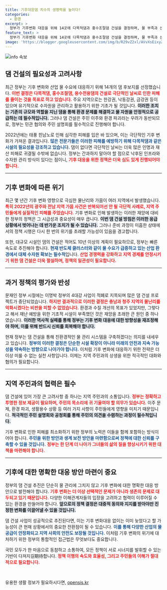 ```yaml
---
title: 기후대응댐 치수의 생명력을 높이다!
categories:
  - 환경
excerpt: >
  정부가 기후변화 대응을 위해 14곳에 다목적댐과 홍수조절댐 건설을 결정하며, 물 부족과 산업 경쟁력 확보에 나섭니다. 과거 정책의 실패에서 교훈을 얻어 신속한 진행이 요구됩니다!
feature_text: >
  정부가 기후변화 대응을 위해 14곳에 다목적댐과 홍수조절댐 건설을 결정하며, 물 부족과 산업 경쟁력 확보에 나섭니다. 과거 정책의 실패에서 교훈을 얻어 신속한 진행이 요구됩니다!
image: 'https://blogger.googleusercontent.com/img/b/R29vZ2xl/AVvXsEixyZcFfHzMRdzZMjFBmAUKJYCLCGyLL1o632UiGVXcaFdKo_bkvkuCioo0uUKlGfBVcT3P84aROyZIXSBEx3Aw5nCQ3pTgDom1WDC4m8eifvWiAmWEEVb4x6G_l8C0QH225ldMjyaFvpxGEBGNO37VmDTDMHGhJPq73UglMfDca1-0aw/s1600/blogspot.png'
---
```


<p><img src="https://blogger.googleusercontent.com/img/b/R29vZ2xl/AVvXsEixyZcFfHzMRdzZMjFBmAUKJYCLCGyLL1o632UiGVXcaFdKo_bkvkuCioo0uUKlGfBVcT3P84aROyZIXSBEx3Aw5nCQ3pTgDom1WDC4m8eifvWiAmWEEVb4x6G_l8C0QH225ldMjyaFvpxGEBGNO37VmDTDMHGhJPq73UglMfDca1-0aw/s1600/blogspot.png" alt="info 속보" /></p>

<h2 data-ke-size="size26">댐 건설의 필요성과 고려사항</h2>

<p data-ke-size="size16">최근 정부는 기후 변화와 산업 물 수요에 대응하기 위해 14개의 댐 후보지를 선정했습니다. <b><span style="color: #ee2323;">이번 결정은 다목적댐, 홍수조절댐, 용수전용댐의 건설로 극단적인 날씨로 인한 피해를 줄이는 것을 목표로 하고 있습니다.</span></b> 주요 지역으로는 한강권, 낙동강권, 금강권 등이 있으며 유기적으로 수자원을 관리하고 활용하기 위한 기초가 될 것입니다. <b><span style="background-color: #21538527;">이러한 조치는 기존의 규모와 역할을 지닌 댐을 통해 환경 문제를 해결하고 물 자원을 안정적으로 공급하는 데 필수적입니다.</span></b> 그러나 댐 건설은 주민 이주와 환경 파괴라는 우려가 동반되므로, 정부는 민관 협의와 주민 설명회를 필수적으로 진행해야 합니다.</p>

<p data-ke-size="size16">2022년에는 태풍 힌남노로 인해 심각한 피해를 입은 바 있으며, 이는 극단적인 기후 변화가 가져온 결과입니다. <b><span style="color: #1a5490;">많은 전문가들은 이러한 피해를 예방하기 위해 다목적댐과 같은 시설의 필요성을 강조하고 있습니다.</span></b> 댐이 없다면 극단적인 날씨는 더욱 많은 인명과 재산 피해로 귀결될 수밖에 없습니다. 정부는 간과하지 말아야 할 점으로 낙후된 인프라와 수자원 관리 방식이 있다는 점이니, <b><span style="color: #ee2323;">기후 대응을 위한 정책은 더욱 심도 있게 진행되어야 합니다.</span></b></p>

<hr />

<h2 data-ke-size="size26">기후 변화에 따른 위기</h2>

<p data-ke-size="size16">최근 몇 년간 기후 변화 영향으로 극심한 물난리와 가뭄이 여러 지역에서 발생했습니다. <b><span style="color: #ee2323;">특히 2022년의 광주와 전남 지역 가뭄 사건은 반복되어선 안 될 극단적 사례로, 지역 주민들에게 실질적인 피해를 주었습니다.</span></b> 기후 변화로 인해 발생하는 이러한 재앙에 대비한 정부의 정책은 그 시급성과 중요성이 매우 큽니다. <b><span style="background-color: #21538527;">이번 댐 건설 방침은 이러한 응급 상황에서 벗어나는 데 반가운 조치가 될 수 있습니다.</span></b> 그러나 준비 과정이 미흡한 상태에서의 정책 시행은 다시 한 번의 위기를 초래할 가능성이 있음을 경고합니다.</p>

<p data-ke-size="size16">또한, 대규모 시설인 댐의 건설은 적어도 10년 이상의 계획이 필요하므로, 정부는 빠른 속도로 추진해야 합니다. <b><span style="color: #1a5490;">현재 반도체 클러스터와 같이 물 수요가 급증하고 있는 산업 환경에서 대체 수자원 확보는 필수적</span></b>입니다. <b><span style="color: #ee2323;">산업 경쟁력을 강화하고 지역 경제를 안정시키기 위한 댐 건설은 더욱 절실하며, 정책의 일관성이 필요합니다.</span></b></p>

<hr />

<h2 data-ke-size="size26">과거 정책의 평가와 반성</h2>

<p data-ke-size="size16">문재인 정부 시절에는 이명박 정부의 4대강 사업이 적폐로 지목되며 많은 댐 건설 프로젝트가 중단되었습니다. <b><span style="color: #ee2323;">하지만 결과적으로 이러한 결정은 충남과 청주 지역의 물난리를 악화시켰다는 비판을 피할 수 없었습니다.</span></b> 환경과 수질 개선의 목표가 있었지만, 그렇다고 해서 재난 예방을 위한 기초적 시설이 부족했던 것은 재앙을 초래한 큰 원인 중 하나였습니다. <b><span style="background-color: #21538527;">이러한 역사적 실패를 통해 정부는 기후 변화 대응에 대한 방향성을 재조정해야 하며, 이를 위해 반드시 신뢰를 회복해야 합니다.</span></b></p>

<p data-ke-size="size16">현재 정부는 댐 건설을 통해 친환경적인 물 관리 시스템을 구축하겠다는 의지를 내세우고 있습니다. <b><span style="color: #1a5490;">정부의 이러한 결정은 단순한 시설 확장이 아니라 미래의 안전과 지속 가능성을 약속하는 방향으로 나아가야 합니다.</span></b> 이처럼 기후 변화에 대응하기 위한 전략은 더 이상 미룰 수 없는 실천 사항입니다. 이제는 지역 주민과의 상생을 위한 적극적인 대화와 협의가 필요합니다.</p>

<hr />

<h2 data-ke-size="size26">지역 주민과의 협력은 필수</h2>

<p data-ke-size="size16">댐 건설에 있어 가장 큰 고려사항 중 하나는 지역 주민과의 소통입니다. <b><span style="color: #ee2323;">정부는 정확하고 투명한 정보 제공이 필요하며, 주민의 목소리에 귀 기울여야 할 의무가 있습니다.</span></b> 이주 문제, 환경 파괴, 생활용수 상황 등 여러 가지 사항이 주민들에게 영향을 미치기 때문입니다. <b><span style="background-color: #21538527;">적극적인 주민 설명회와 공청회를 통해 주민의 의견을 수렴하는 과정이 필수적입니다.</span></b></p>

<p data-ke-size="size16">기후 변화로 인한 피해를 최소화하기 위한 정부의 노력은 이들을 함께 포함하는 방식이어야 합니다. <b><span style="color: #1a5490;">주민을 위한 방안과 생계 보전 방안을 마련함으로써 정책에 대한 신뢰를 구축할 수 있을 것입니다.</span></b> <b><span style="color: #ee2323;">정부는 한 단계 더 나아가 그녀들의 삶의 질을 향상시키기 위한 대책을 마련해야 합니다.</span></b></p>

<hr />

<h2 data-ke-size="size26">기후에 대한 명확한 대응 방안 마련이 중요</h2>

<p data-ke-size="size16">정부의 댐 건설 추진은 단순히 물 관리에 그치지 않고 기후 변화에 대한 명확한 대응 방안으로 발전해야 합니다. <b><span style="color: #ee2323;">기후 변화는 더 이상 선택적인 문제가 아니라 생존의 문제로 대두되고 있기 때문입니다.</span></b> 다양한 이해관계자들의 입장을 고려하고 협력이 이루어질 수 있는 환경을 만들어야 합니다. <b><span style="background-color: #21538527;">앞으로의 정책 결정은 대중적 동의와 지지를 받아야만 진정한 변화를 이끌어낼 수 있을 것입니다.</span></b></p>

<p data-ke-size="size16">댐 건설 사업이 성공적으로 추진된다면, 이는 기후 변화대응 없이는 이미 늦었다고 할 가능성이 큰 현재 상황에서의 중요한 전환점이 될 수 있습니다. <b><span style="color: #1a5490;">이를 통해 다양한 산업의 물 공급이 안정화되고 지역 사회의 안전도 보장될 것입니다.</span></b> 이처럼 기후 변화의 위기에 대처하기 위한 정부의 통합적인 접근법은 무엇보다도 중요합니다.</p>

<p data-ke-size="size16">국민 모두가 한 마음으로 동참하고 소통하여, 모든 정책이 서로 시너지를 발휘할 수 있는 기반이 다져지길期待합니다. <b><span style="color: #ee2323;">정책 이행의 속도와 효율성, 그리고 주민들의 이해가 절대적으로 필요합니다.</span></b></p> 

<p data-ke-size="size16">&nbsp;</p>
유용한 생활 정보가 필요하시다면, <a href="https://opensis.kr" rel="dofollow">opensis.kr</a>


